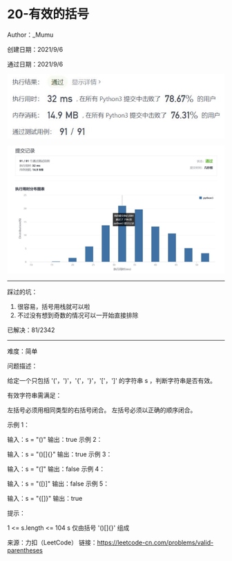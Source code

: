 # 20-有效的括号

Author：_Mumu

创建日期：2021/9/6

通过日期：2021/9/6

![](./通过截图2.jpg)

![](./通过截图1.jpg)

*****

踩过的坑：

1. 很容易，括号用栈就可以啦
2. 不过没有想到奇数的情况可以一开始直接排除

已解决：81/2342

*****

难度：简单

问题描述：

给定一个只包括 '('，')'，'{'，'}'，'['，']' 的字符串 s ，判断字符串是否有效。

有效字符串需满足：

左括号必须用相同类型的右括号闭合。
左括号必须以正确的顺序闭合。


示例 1：

输入：s = "()"
输出：true
示例 2：

输入：s = "()[]{}"
输出：true
示例 3：

输入：s = "(]"
输出：false
示例 4：

输入：s = "([)]"
输出：false
示例 5：

输入：s = "{[]}"
输出：true


提示：

1 <= s.length <= 104
s 仅由括号 '()[]{}' 组成

来源：力扣（LeetCode）
链接：https://leetcode-cn.com/problems/valid-parentheses
